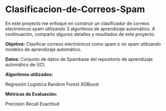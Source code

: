 # Clasificacion-de-Correos-Spam

En este proyecto me enfoqué en construir un clasificador de correos electrónicos spam utilizando 3 algoritmos de aprendizaje automático. A continuación, comparto algunos detalles y resultados de este proyecto.

**Objetivo:** Clasificar correos electrónicos como spam o no spam utilizando modelos de aprendizaje automático.

**Datos:** Conjunto de datos de Spambase del repositorio de aprendizaje automático de UCI.

**Algoritmos utilizados:**

Regresión Logística
Random Forest
XGBoost

**Métricas de Evaluación:**

Precisión
Recall
Exactitud
